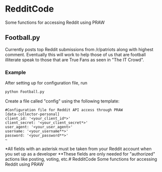 # RedditCode
Some functions for accessing Reddit using PRAW
## Football.py
Currently posts top Reddit submissions from /r/patriots along with highest comment. Eventually this will work to help those of us that are football illiterate speak to those that are True Fans as seen in "The IT Crowd".

### Example

After setting up for configuration file, run
```Bash
python Football.py
```

Create a file called "config" using the following template:

```
#Configuration file for Reddit API access through PRAW
[data-collector-personal]
client_id: '<your_client_id*>'
client_secret: '<your_client_secret*>'
user_agent: '<your_user_agent>'
username: '<your_username**>'
password: '<your_password**>'
~                                          
```
\*All fields with an asterisk must be taken from your Reddit account when you set up as a developer
\**These fields are only needed for "authorized" actions like posting, voting, etc.# RedditCode
Some functions for accessing Reddit using PRAW

